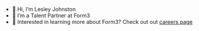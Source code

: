 - 👋 Hi, I’m Lesley Johnston 
- 👀 I’m a Talent Partner at Form3
- 🌱 Interested in learning more about Form3? Check out out [careers page](https://www.form3.tech/careers) 

<!---
lesley-johnston-form3/lesley-johnston-form3 is a ✨ special ✨ repository because its `README.md` (this file) appears on your GitHub profile.
You can click the Preview link to take a look at your changes.
--->
